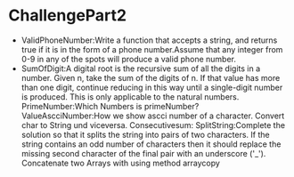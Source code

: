 # ChallengePart2
- ValidPhoneNumber:Write a function that accepts a string, and returns true if it is in the form of a phone number.Assume that any integer from 0-9 in any of the spots will produce a valid phone number.
- SumOfDigit:A digital root is the recursive sum of all the digits in a number. Given n, take the sum of the digits of n. If that value has more than one digit, continue reducing in this way until a single-digit number is produced. This is only applicable to the natural numbers.
PrimeNumber:Which Numbers is primeNumber? 
ValueAscciNumber:How we show ascci number of a character.
Convert char to String und viceversa.
Consecutivesum:
SplitString:Complete the solution so that it splits the string into pairs of two characters. If the string contains an odd number of characters then it should replace the missing second character of the final pair with an underscore ('_').
Concatenate two Arrays with using method arraycopy